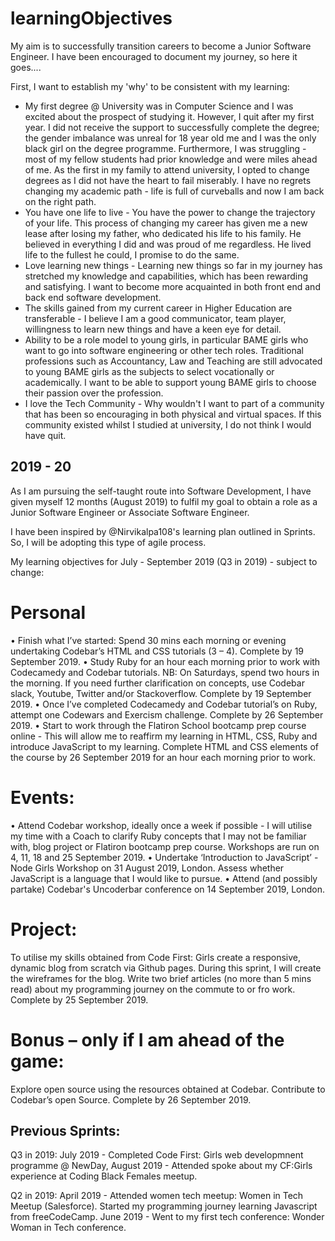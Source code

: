 # learningObjectives
 My aim is to successfully transition careers to become a Junior Software Engineer. I have been encouraged to document my journey, so here it goes....

 First, I want to establish my 'why' to be consistent with my learning:

 * My first degree @ University was in Computer Science and I was excited about the prospect of studying it. However, I quit after my first year. I did not receive the support to successfully complete the degree; the gender imbalance was unreal for 18 year old me and I was the only black girl on the degree programme. Furthermore, I was struggling - most of my fellow students had prior knowledge and were miles ahead of me. As the first in my family to attend university, I opted to change degrees as I did not have the heart to fail miserably. I have no regrets changing my academic path - life is full of curveballs and now I am back on the right path.
 * You have one life to live - You have the power to change the trajectory of your life. This process of changing my career has given me a new lease after losing my father, who dedicated his life to his family. He believed in everything I did and was proud of me regardless. He lived life to the fullest he could, I promise to do the same.
 * Love learning new things - Learning new things so far in my journey has stretched my knowledge and capabilities, which has been rewarding and satisfying. I want to become more acquainted in both front end and back end software development.
 * The skills gained from my current career in Higher Education are transferable - I believe I am a good communicator, team player, willingness to learn new things and have a keen eye for detail.
 * Ability to be a role model to young girls, in particular BAME girls who want to go into software engineering or other tech roles. Traditional professions such as Accountancy, Law and Teaching are still advocated to young BAME girls as the subjects to select vocationally or academically. I want to be able to support young BAME girls to choose their passion over the profession.
 * I love the Tech Community - Why wouldn't I want to part of a community that has been so encouraging in both physical and virtual spaces. If this community existed whilst I studied at university, I do not think I would have quit.

 ## 2019 - 20
 As I am pursuing the self-taught route into Software Development, I have given myself 12 months (August 2019) to fulfil my goal to obtain a role as a Junior Software Engineer or Associate Software Engineer.

I have been inspired by @Nirvikalpa108's learning plan outlined in Sprints. So, I will be adopting this type of agile process.

My learning objectives for July - September 2019 (Q3 in 2019) - subject to change:

# Personal

•	Finish what I’ve started: Spend 30 mins each morning or evening undertaking Codebar’s HTML and CSS tutorials (3 – 4). Complete by 19 September 2019.
•	Study Ruby for an hour each morning prior to work with Codecamedy and Codebar tutorials. NB: On Saturdays, spend two hours in the morning.  If you need further clarification on concepts, use Codebar slack, Youtube, Twitter and/or Stackoverflow. Complete by 19 September 2019.
•	Once I’ve completed Codecamedy and Codebar tutorial’s on Ruby, attempt one Codewars and Exercism challenge. Complete by 26 September 2019.
•	Start to work through the Flatiron School bootcamp prep course online - This will allow me to reaffirm my learning in HTML, CSS, Ruby and introduce JavaScript to my learning. Complete HTML and CSS elements of the course by 26 September 2019 for an hour each morning prior to work.

# Events:

•	Attend Codebar workshop, ideally once a week if possible - I will utilise my time with a Coach to clarify Ruby concepts that I may not be familiar with, blog project or Flatiron bootcamp prep course. Workshops are run on 4, 11, 18 and 25 September 2019.
•	Undertake ‘Introduction to JavaScript’ - Node Girls Workshop on 31 August 2019, London. Assess whether JavaScript is a language that I would like to pursue.
•	Attend (and possibly partake) Codebar's Uncoderbar conference on 14 September 2019, London.

# Project:

To utilise my skills obtained from Code First: Girls create a responsive, dynamic blog from scratch via Github pages. During this sprint, I will create the wireframes for the blog.  Write two brief articles (no more than 5 mins read) about my programming journey on the commute to or fro work. Complete by 25 September 2019.  

# Bonus – only if I am ahead of the game:
Explore open source using the resources obtained at Codebar. Contribute to Codebar’s open Source. Complete by 26 September 2019.


## Previous Sprints:

Q3 in 2019: July 2019 - Completed Code First: Girls web developmnent programme @ NewDay, August 2019 - Attended spoke about my CF:Girls experience at Coding Black Females meetup.

Q2 in 2019: April 2019 - Attended women tech meetup: Women in Tech Meetup (Salesforce). Started my programming journey learning Javascript from freeCodeCamp.  June 2019 - Went to my first tech conference: Wonder Woman in Tech conference.
